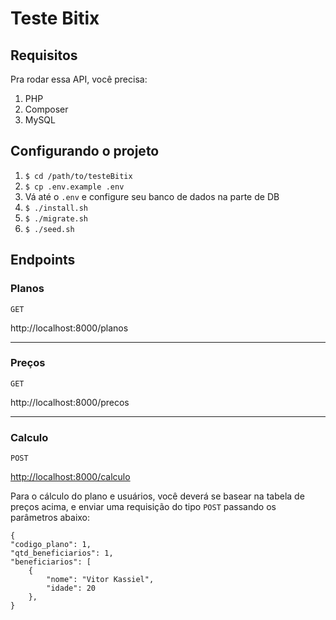 # Teste Bitix

## Requisitos
Pra rodar essa API, você precisa:
1. PHP
2. Composer
3. MySQL

## Configurando o projeto
1. `$ cd /path/to/testeBitix`
2. `$ cp .env.example .env`
3. Vá até o `.env` e configure seu banco de dados na parte de DB
4.  `$ ./install.sh`
5. `$ ./migrate.sh `
6. `$ ./seed.sh`

## Endpoints
### Planos
`GET`

http://localhost:8000/planos

---

### Preços
`GET`

http://localhost:8000/precos

---

### Calculo
`POST`

<http://localhost:8000/calculo>

Para o cálculo do plano e usuários, você deverá se basear na tabela de preços acima, e enviar uma requisição do tipo `POST` passando os parâmetros abaixo:

```
{  
"codigo_plano": 1,
"qtd_beneficiarios": 1,
"beneficiarios": [
    {
        "nome": "Vitor Kassiel",
        "idade": 20
    },
}
```

